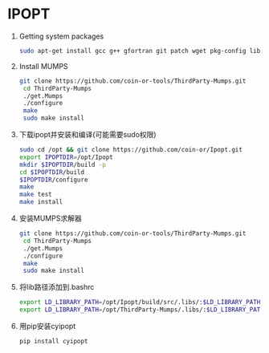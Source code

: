 # IPOPT

1. Getting system packages
   ```sh
   sudo apt-get install gcc g++ gfortran git patch wget pkg-config liblapack-dev libmetis-dev
   ```
2. Install MUMPS
   ```sh
   git clone https://github.com/coin-or-tools/ThirdParty-Mumps.git
    cd ThirdParty-Mumps
    ./get.Mumps
    ./configure
    make
    sudo make install
   ```
3. 下载ipopt并安装和编译(可能需要sudo权限)
   ```sh
   sudo cd /opt && git clone https://github.com/coin-or/Ipopt.git
   export IPOPTDIR=/opt/Ipopt
   mkdir $IPOPTDIR/build -p
   cd $IPOPTDIR/build
   $IPOPTDIR/configure
   make
   make test
   make install
   ```
4. 安装MUMPS求解器
   ```sh
   git clone https://github.com/coin-or-tools/ThirdParty-Mumps.git
    cd ThirdParty-Mumps
    ./get.Mumps
    ./configure
    make
    sudo make install
   ```
5. 将lib路径添加到.bashrc
   ```sh
   export LD_LIBRARY_PATH=/opt/Ipopt/build/src/.libs/:$LD_LIBRARY_PATH
   export LD_LIBRARY_PATH=/opt/ThirdParty-Mumps/.libs/:$LD_LIBRARY_PATH
   ``` 
6. 用pip安装cyipopt
   ```sh 
   pip install cyipopt
   ```